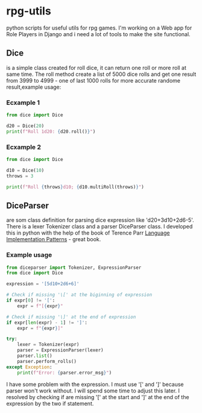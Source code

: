 # rpg-utils
python scripts for useful utils for rpg games.
I'm working on a Web app for Role Players in Django and i need a lot of tools to make the site functional.

## Dice 
is  a simple class created for roll dice, it can return one roll or more roll at same time. 
The roll method create a list of 5000 dice rolls and get one result from 3999 to 4999 - one of last 1000 rolls for more accurate randome result,example usage:

### Ecxample 1
```python
from dice import Dice

d20 = Dice(20)
print(f"Roll 1d20: {d20.roll()}")
```
### Ecxample 2
```python
from dice import Dice

d10 = Dice(10)
throws = 3

print(f"Roll {throws}d10; {d10.multiRoll(throws)}")
```
## DiceParser
are som class definition for parsing dice expression like 'd20+3d10+2d6-5'. There is a lexer Tokenizer class and a parser DiceParser class. I developed this in python with the help of the book of Terence Parr [Language Implementation Patterns](https://pragprog.com/titles/tpdsl/language-implementation-patterns/) - great book.   

### Example usage
```python
from diceparser import Tokenizer, ExpressionParser
from dice import Dice

expression = '[5d10+2d6+6]'

# Check if missing '\[' at the biginning of expression
if expr[0] != '[':
    expr = f"[{expr}"

# Check if missing '\]' at the end of expression
if expr[len(expr) - 1] != ']':
    expr = f"{expr}]"

try:
    lexer = Tokenizer(expr)
    parser = ExpressionParser(lexer)
    parser.list()
    parser.perform_rolls()
except Exception:
    print(f"Error: {parser.error_msg}")
```

I have some problem with the expression. I must use '\[' and '\]' because parser won't work without. I will spend some time to adjust this later.
I resolved by checking if are missing '\[' at the start and '\]' at the end of the expression by the two if statement.
